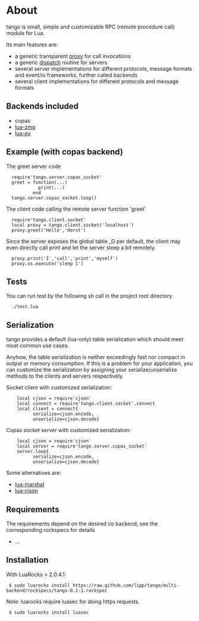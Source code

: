 About
=======

tango is small, simple and customizable RPC (remote procedure call)
module for Lua.

Its main features are:

* a generic transparent [proxy](https://github.com/lipp/tango/blob/multi-backend/tango/proxy.lua) for call invocations
* a generic [dispatch](https://github.com/lipp/tango/blob/multi-backend/tango/dispatch.lua) routine for servers
* several server implementations for different protocols, message formats and event/io
frameworks, further called backends
* several client implementations for different protocols and message formats


Backends included
---------------------

* copas  
* [lua-zmq](https://github.com/Neopallium/lua-zmq)
* [lua-ev](https://github.com/brimworks/lua-ev)

Example (with copas backend)
--------------------------------
The greet server code 

      require'tango.server.copas_socket'
      greet = function(...)
                print(...)
              end         
      tango.server.copas_socket.loop()


The client code calling the remote server function 'greet'

      require'tango.client.socket'
      local proxy = tango.client.socket('localhost')
      proxy.greet('Hello','Horst')

Since the server exposes the global table _G per default, the client may even
directly call print and let the server sleep a bit remotely.

      proxy.print('I','call','print','myself')         
      proxy.os.execute('sleep 1')

Tests
------

You can run test by the following sh call in the project root directory

      ./test.lua


Serialization
-------------
tango provides a default (lua-only) table serialization which should
meet most common use cases.

Anyhow, the table serialization is neither exceedingly fast nor
compact in output or memory consumption. If this is a problem for your application, you can
customize the serialization by assigning your serialize/unserialize
methods to the clients and servers respectively.

Socket client with customized serialization:

        local cjson = require'cjson'
        local connect = require'tango.client.socket'.connect
        local client = connect{
              serialize=cjson.encode,
              unserialize=cjson.decode}

Copas socket server with customized serialization:

        local cjson = require'cjson'
        local server = require'tango.server.copas_socket'
        server.loop{
              serialize=cjson.encode,
              unserialize=cjson.decode}

Some alternatives are:

* [lua-marshal](https://github.com/richardhundt/lua-marshal)
* [lua-cjson](http://www.kyne.com.au/~mark/software/lua-cjson.php)

Requirements
------------

The requirements depend on the desired i/o backend, see the
corresponding rockspecs for details

  * ...


Installation
-------------
With LuaRocks > 2.0.4.1:

     $ sudo luarocks install https://raw.github.com/lipp/tango/multi-backend/rockspecs/tango-0.1-1.rockspec

Note: luarocks require luasec for doing https requests.

     $ sudo luarocks install luasec

